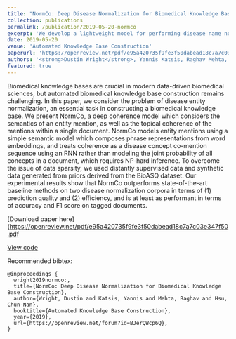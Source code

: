 ```yaml
---
title: "NormCo: Deep Disease Normalization for Biomedical Knowledge Base Construction"
collection: publications
permalink: /publication/2019-05-20-normco
excerpt: 'We develop a lightweight model for performing disease name normalization utilizing pretrained word-embeddings, distant supervision, and a dictionary of disease terms to outperform state of the art on disease name normalization on two datasets. <strong>AKBC 2019 Best Application Paper</strong>'
date: 2019-05-20
venue: 'Automated Knowledge Base Construction'
paperurl: 'https://openreview.net/pdf/e95a420735f9fe3f50dabead18c7a7c03e347f50.pdf'
authors: '<strong>Dustin Wright</strong>, Yannis Katsis, Raghav Mehta, Chun-Nan Hsu'
featured: true
---
```

Biomedical knowledge bases are crucial in modern data-driven biomedical sciences, but automated biomedical knowledge base construction remains challenging. In this paper, we consider the problem of disease entity normalization, an essential task in constructing a biomedical knowledge base. We present NormCo, a deep coherence model which considers the semantics of an entity mention, as well as the topical coherence of the mentions within a single document. NormCo models entity mentions using a simple semantic model which composes phrase representations from word embeddings, and treats coherence as a disease concept co-mention sequence using an RNN rather than modeling the joint probability of all concepts in a document, which requires NP-hard inference. To overcome the issue of data sparsity, we used distantly supervised data and synthetic data generated from priors derived from the BioASQ dataset. Our experimental results show that NormCo outperforms state-of-the-art baseline methods on two disease normalization corpora in terms of (1) prediction quality and (2) efficiency, and is at least as performant in terms of accuracy and F1 score on tagged documents.

[Download paper here](https://openreview.net/pdf/e95a420735f9fe3f50dabead18c7a7c03e347f50.pdf

[View code](https://github.com/IBM/aihn-ucsd/tree/master/NormCo-deep-disease-normalization)

Recommended bibtex:

```
@inproceedings {
  wright2019normco:,
  title={NormCo: Deep Disease Normalization for Biomedical Knowledge Base Construction},
  author={Wright, Dustin and Katsis, Yannis and Mehta, Raghav and Hsu, Chun-Nan},
  booktitle={Automated Knowledge Base Construction},
  year={2019},
  url={https://openreview.net/forum?id=BJerQWcp6Q},
}
```
